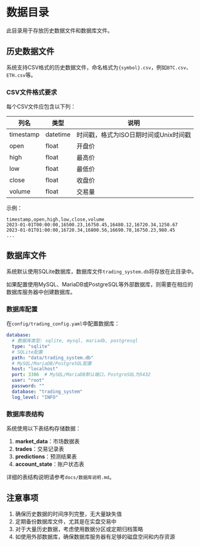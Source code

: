 # 数据目录

此目录用于存放历史数据文件和数据库文件。

## 历史数据文件

系统支持CSV格式的历史数据文件，命名格式为`{symbol}.csv`，例如`BTC.csv`、`ETH.csv`等。

### CSV文件格式要求

每个CSV文件应包含以下列：

| 列名 | 类型 | 说明 |
|-----|------|-----|
| timestamp | datetime | 时间戳，格式为ISO日期时间或Unix时间戳 |
| open | float | 开盘价 |
| high | float | 最高价 |
| low | float | 最低价 |
| close | float | 收盘价 |
| volume | float | 交易量 |

示例：
```
timestamp,open,high,low,close,volume
2023-01-01T00:00:00,16500.23,16750.45,16480.12,16720.34,1250.67
2023-01-01T01:00:00,16720.34,16800.56,16690.78,16750.23,980.45
...
```

## 数据库文件

系统默认使用SQLite数据库，数据库文件`trading_system.db`将存放在此目录中。

如果配置使用MySQL、MariaDB或PostgreSQL等外部数据库，则需要在相应的数据库服务器中创建数据库。

### 数据库配置

在`config/trading_config.yaml`中配置数据库：

```yaml
database:
  # 数据库类型: sqlite, mysql, mariadb, postgresql
  type: "sqlite"
  # SQLite配置
  path: "data/trading_system.db"
  # MySQL/MariaDB/PostgreSQL配置
  host: "localhost"
  port: 3306  # MySQL/MariaDB默认端口，PostgreSQL为5432
  user: "root"
  password: ""
  database: "trading_system"
  log_level: "INFO"
```

### 数据库表结构

系统使用以下表结构存储数据：

1. **market_data**：市场数据表
2. **trades**：交易记录表
3. **predictions**：预测结果表
4. **account_state**：账户状态表

详细的表结构说明请参考`docs/数据库说明.md`。

## 注意事项

1. 确保历史数据的时间序列完整，无大量缺失值
2. 定期备份数据库文件，尤其是在实盘交易中
3. 对于大量历史数据，考虑使用数据分区或定期归档策略
4. 如使用外部数据库，确保数据库服务器有足够的磁盘空间和内存资源 